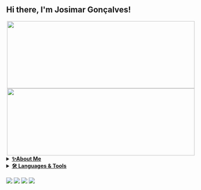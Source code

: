 
## Hi there, I'm Josimar Gonçalves!
<div align="center">
  <a href="https://github.com/JosimarGon">
  <img height="180em" width="500em" src="https://github-readme-stats.vercel.app/api?username=JosimarGon&show_icons=true&theme=apprentice&include_all_commits=true&count_private=true"/>
  <img height="180em" width="500em" src="https://github-readme-stats.vercel.app/api/top-langs/?username=JosimarGon&layout=compact&langs_count=7&theme=apprentice"/>    
</div>
<details>
  <summary><b><color=black>✨About Me</color></b></summary><br/>
</details>
   
<details>
    <summary><b>🛠️ Languages & Tools</b></summary><br/>
  <div style="display: inline_block"><br>
  <img align="center" alt="JG-Python" height="30" width="60" src="https://cdn.jsdelivr.net/gh/devicons/devicon/icons/python/python-original-wordmark.svg" />
  <img align="center" alt="JG-Jupyter" height="30" width="60" src="https://cdn.jsdelivr.net/gh/devicons/devicon/icons/jupyter/jupyter-original-wordmark.svg" />
  <img  align="center" alt="JG-Numpy" height="30" width="60"  src="https://cdn.jsdelivr.net/gh/devicons/devicon/icons/numpy/numpy-original.svg" />
  <img align="center" alt="JG-Pandas" height="30" width="60" src="https://cdn.jsdelivr.net/gh/devicons/devicon/icons/pandas/pandas-original-wordmark.svg" />
  <img align="center" alt="JG-Matplot" height="30" width="60" src="https://seaborn.pydata.org/_images/logo-tall-lightbg.svg" />
  <img align="center" alt="JG-Seaborn" height="30" width="60" src="https://matplotlib.org/stable/_static/logo2.svg" />
  <img align="center" alt="JG-PostgreSQL" height="30" width="60" src="https://cdn.jsdelivr.net/gh/devicons/devicon/icons/postgresql/postgresql-original-wordmark.svg" />
  
</div>
</details>

 
<div> 
 <div style="display: inline_block"><br>
  <a href = "mailto:pegojg@gmail.com"><img src="https://img.shields.io/badge/-Gmail-%23333?style=for-the-badge&logo=gmail&logoColor=white" target="_blank"></a>
  <a href="www.linkedin.com/in/JosimarGon" target="_blank"><img src="https://img.shields.io/badge/-LinkedIn-%23333?style=for-the-badge&logo=linkedin&logoColor=white" target="_blank"></a> 
  <a href = ""><img src= "https://img.shields.io/badge/-Kaggle-%23333?style=for-the-badge&logo=K&logoColor=white" target="_blank"></a>
  <a href = ""><img src= "https://img.shields.io/badge/-beecrowd-%23333?style=for-the-badge&logo=beecrowd&logoColor=white" target="_blank"></a>

</div>
